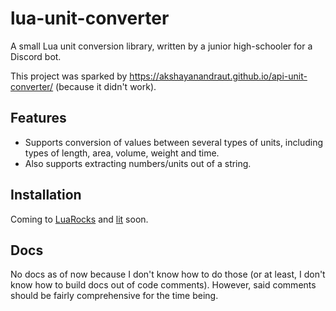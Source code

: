 # lua-unit-converter

A small Lua unit conversion library, written by a junior high-schooler for a Discord bot.

This project was sparked by https://akshayanandraut.github.io/api-unit-converter/ (because it didn't work).


## Features

- Supports conversion of values between several types of units, including types of length, area, volume, weight and time.
- Also supports extracting numbers/units out of a string.


## Installation

Coming to [LuaRocks](https://luarocks.org) and [lit](https://github.com/luvit/lit) soon.


## Docs

No docs as of now because I don't know how to do those (or at least, I don't know how to build docs out of code comments). However, said comments should be fairly comprehensive for the time being.
